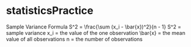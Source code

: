 # statisticsPractice

Sample Variance 
Formula
S^2 = \frac{\sum (x_i - \bar{x})^2}{n - 1}
S^2	=	sample variance
x_i	=	the value of the one observation
\bar{x}	=	the mean value of all observations
n	=	the number of observations
